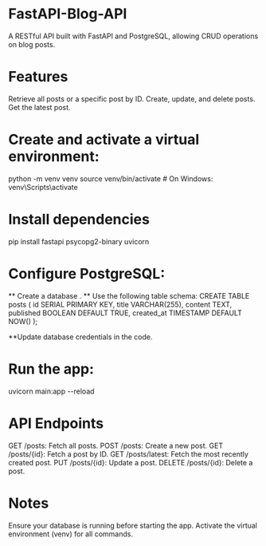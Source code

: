 # FastAPI-Blog-API
A RESTful API built with FastAPI and PostgreSQL, allowing CRUD operations on blog posts.

# Features
Retrieve all posts or a specific post by ID.
Create, update, and delete posts.
Get the latest post.

# Create and activate a virtual environment:

python -m venv venv
source venv/bin/activate  # On Windows: venv\Scripts\activate

# Install dependencies
pip install fastapi psycopg2-binary uvicorn

# Configure PostgreSQL:

** Create a database .
** Use the following table schema:
CREATE TABLE posts (
    id SERIAL PRIMARY KEY,
    title VARCHAR(255),
    content TEXT,
    published BOOLEAN DEFAULT TRUE,
    created_at TIMESTAMP DEFAULT NOW()
);

**Update database credentials in the code.

# Run the app:

uvicorn main:app --reload

# API Endpoints
 GET /posts: Fetch all posts.
 POST /posts: Create a new post.
 GET /posts/{id}: Fetch a post by ID.
 GET /posts/latest: Fetch the most recently created post.
 PUT /posts/{id}: Update a post.
 DELETE /posts/{id}: Delete a post.

# Notes
Ensure your database is running before starting the app.
Activate the virtual environment (venv) for all commands.
